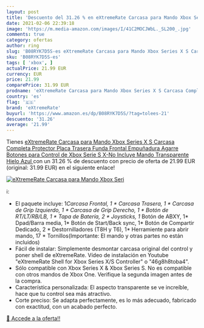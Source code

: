 ```yaml
---
layout: post
title: 'Descuento del 31.26 % en eXtremeRate Carcasa para Mando Xbox Seri'
date: 2021-02-06 22:39:18
image: 'https://m.media-amazon.com/images/I/41C2MOCJWbL._SL200_.jpg'
comments: true
category: ofertas
author: ring
slug: 'B08RYK7D5S-es eXtremeRate Carcasa para Mando Xbox Series X S Carcasa...'
sku: 'B08RYK7D5S-es'
tags: [ 'xbox', ]
actualPrice: 21.99 EUR
currency: EUR
price: 21.99
comparePrice: 31.99 EUR
prodname: 'eXtremeRate Carcasa para Mando Xbox Series X S Carcasa Completa Protector Placa Trasera Funda Frontal Empuñadura Agarre Botones para Control de Xbox Serie S X-No Incluye Mando Transparente Hielo Azul '
country: 'es'
flag: '🇪🇸'
brand: 'eXtremeRate'
buyurl: 'https://www.amazon.es/dp/B08RYK7D5S/?tag=tolees-21'
descuento: '31.26'
average: '21.99'
---
```


Tienes [eXtremeRate Carcasa para Mando Xbox Series X S Carcasa Completa Protector Placa Trasera Funda Frontal Empuñadura Agarre Botones para Control de Xbox Serie S X-No Incluye Mando Transparente Hielo Azul ](https://www.amazon.es/dp/B08RYK7D5S/?tag=tolees-21) con un 31.26 % de descuento con precio de oferta de 21.99 EUR (original: 31.99 EUR) en el siguiente enlace!

[![eXtremeRate Carcasa para Mando Xbox Seri](https://m.media-amazon.com/images/I/41C2MOCJWbL._SL200_.jpg)](https://www.amazon.es/dp/B08RYK7D5S/?tag=tolees-21)

ℹ️:

- El paquete incluye: 1*Carcasa Frontal, 1 * Carcasa Trasera, 1 * Carcasa de Grip Izquierdo, 1 * Carcasa de Grip Derecho, 1 * Botón de RT/LT/RB/LB, 1 * Tapa de Batería, 2 * Joysticks, 1* Botón de ABXY, 1* Dpad/Barra media, 1* Botón de Start/Back sync, 1* Botón de Compartir Dedicado, 2 * Destornilladores (T8H y T6), 1* Herramiente para abrir mando, 17 * Tornillos(Importante: El mando y otras partes no están incluidos)
- Fácil de instalar: Simplemente desmontar carcasa original del control y poner shell de eXtremeRate. Vídeo de instalación en Youtube "eXtremeRate Shell for Xbox Series X/S Controller" o "46g8h8toba4".
- Sólo compatible con Xbox Series X & Xbox Series S. No es compatible con otros mandos de Xbox One. Verifique la segunda imagen antes de la compra.
- Característica personalizada: El aspecto transparente se ve increíble, hace que tu control sea más atractivo.
- Corte preciso: Se adapta perfectamente, es lo más adecuado, fabricado con exactitud, con un acabado perfecto.

[🛒 Accede a la oferta!!](https://www.amazon.es/dp/B08RYK7D5S/?tag=tolees-21)
